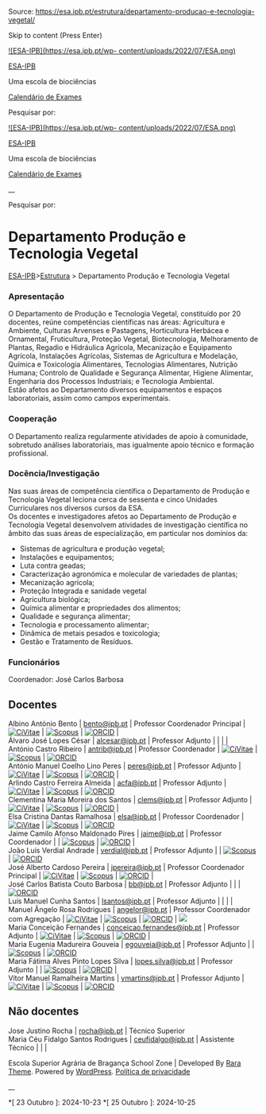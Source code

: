 Source: https://esa.ipb.pt/estrutura/departamento-producao-e-tecnologia-vegetal/

Skip to content (Press Enter)

[![ESA-IPB](https://esa.ipb.pt/wp-
content/uploads/2022/07/ESA.png)](https://esa.ipb.pt/)

[ESA-IPB](https://esa.ipb.pt/)

Uma escola de biociências

[Calendário de Exames](https://esa.ipb.pt/horarios/)

Pesquisar por:

  

  

  

  

  

[![ESA-IPB](https://esa.ipb.pt/wp-
content/uploads/2022/07/ESA.png)](https://esa.ipb.pt/)

[ESA-IPB](https://esa.ipb.pt/)

Uma escola de biociências

[Calendário de Exames](https://esa.ipb.pt/horarios/)

  

__

Pesquisar por:

# Departamento Produção e Tecnologia Vegetal

[ESA-IPB](https://esa.ipb.pt)>[Estrutura](https://esa.ipb.pt/estrutura/) >
Departamento Produção e Tecnologia Vegetal

### Apresentação

O Departamento de Produção e Tecnologia Vegetal, constituído por 20 docentes,
reúne competências científicas nas áreas: Agricultura e Ambiente, Culturas
Arvenses e Pastagens, Horticultura Herbácea e Ornamental, Fruticultura,
Proteção Vegetal, Biotecnologia, Melhoramento de Plantas, Regadio e Hidráulica
Agrícola, Mecanização e Equipamento Agrícola, Instalações Agrícolas, Sistemas
de Agricultura e Modelação, Química e Toxicologia Alimentares, Tecnologias
Alimentares, Nutrição Humana; Controlo de Qualidade e Segurança Alimentar,
Higiene Alimentar, Engenharia dos Processos Industriais; e Tecnologia
Ambiental.  
Estão afetos ao Departamento diversos equipamentos e espaços laboratoriais,
assim como campos experimentais.

### Cooperação

O Departamento realiza regularmente atividades de apoio à comunidade,
sobretudo análises laboratoriais, mas igualmente apoio técnico e formação
profissional.

### Docência/Investigação

Nas suas áreas de competência científica o Departamento de Produção e
Tecnologia Vegetal leciona cerca de sessenta e cinco Unidades Curriculares nos
diversos cursos da ESA.  
Os docentes e investigadores afetos ao Departamento de Produção e Tecnologia
Vegetal desenvolvem atividades de investigação científica no âmbito das suas
áreas de especialização, em particular nos domínios da:

  * Sistemas de agricultura e produção vegetal;
  * Instalações e equipamentos;
  * Luta contra geadas;
  * Caracterização agronómica e molecular de variedades de plantas;
  * Mecanização agrícola;
  * Proteção Integrada e sanidade vegetal
  * Agricultura biológica;
  * Química alimentar e propriedades dos alimentos;
  * Qualidade e segurança alimentar;
  * Tecnologia e processamento alimentar;
  * Dinâmica de metais pesados e toxicologia;
  * Gestão e Tratamento de Resíduos.

### Funcionários

Coordenador: José Carlos Barbosa

Docentes  
---  
Albino António Bento |  bento@ipb.pt |  Professor Coordenador Principal |  [![CiVitae](https://esa.ipb.pt/wp-content/uploads/2022/08/CiVitae-e1666796852360.png)](https://www.cienciavitae.pt//D516-325A-9AD7) |  [![Scopus](https://esa.ipb.pt/wp-content/uploads/2022/10/Scopus-e1666785020630.png)](https://www.scopus.com/authid/detail.uri?authorId=35247694000) |  [![ORCID](https://esa.ipb.pt/wp-content/uploads/2022/08/ORCID-e1666796867690.png)](https://orcid.org/0000-0001-5215-785X) |   
Álvaro José Lopes César |  alcesar@ipb.pt |  Professor Adjunto |  |  |  |   
António Castro Ribeiro |  antrib@ipb.pt |  Professor Coordenador |  [![CiVitae](https://esa.ipb.pt/wp-content/uploads/2022/08/CiVitae-e1666796852360.png)](https://www.cienciavitae.pt//9D19-E833-BE97) |  [![Scopus](https://esa.ipb.pt/wp-content/uploads/2022/10/Scopus-e1666785020630.png)](https://www.scopus.com/authid/detail.uri?authorId=15127740800) |  [![ORCID](https://esa.ipb.pt/wp-content/uploads/2022/08/ORCID-e1666796867690.png)](https://orcid.org/0000-0002-8280-9027)  
António Manuel Coelho Lino Peres |  peres@ipb.pt |  Professor Adjunto |  [![CiVitae](https://esa.ipb.pt/wp-content/uploads/2022/08/CiVitae-e1666796852360.png)](https://www.cienciavitae.pt//CF16-5443-F420) |  [![Scopus](https://esa.ipb.pt/wp-content/uploads/2022/10/Scopus-e1666785020630.png)](https://www.scopus.com/authid/detail.uri?authorId=7102331969) |  [![ORCID](https://esa.ipb.pt/wp-content/uploads/2022/08/ORCID-e1666796867690.png)](https://orcid.org/0000-0001-6595-9165) |   
Arlindo Castro Ferreira Almeida |  acfa@ipb.pt |  Professor Adjunto |  [![CiVitae](https://esa.ipb.pt/wp-content/uploads/2022/08/CiVitae-e1666796852360.png)](https://www.cienciavitae.pt//F91B-D395-4C34) |  [![Scopus](https://esa.ipb.pt/wp-content/uploads/2022/10/Scopus-e1666785020630.png)](https://www.scopus.com/authid/detail.uri?authorId=14120668500) |  [![ORCID](https://esa.ipb.pt/wp-content/uploads/2022/08/ORCID-e1666796867690.png)](https://orcid.org/0000-0003-2724-2504)  
Clementina Maria Moreira dos Santos |  clems@ipb.pt |  Professor Adjunto |  [![CiVitae](https://esa.ipb.pt/wp-content/uploads/2022/08/CiVitae-e1666796852360.png)](https://www.cienciavitae.pt//9018-DB9C-C590) |  [![Scopus](https://esa.ipb.pt/wp-content/uploads/2022/10/Scopus-e1666785020630.png)](https://www.scopus.com/authid/detail.uri?authorId=7201458663) |  [![ORCID](https://esa.ipb.pt/wp-content/uploads/2022/08/ORCID-e1666796867690.png)](https://orcid.org/0000-0003-4380-7990) |   
Elsa Cristina Dantas Ramalhosa |  elsa@ipb.pt |  Professor Coordenador |  [![CiVitae](https://esa.ipb.pt/wp-content/uploads/2022/08/CiVitae-e1666796852360.png)](https://www.cienciavitae.pt//1A1D-FC05-A05D) |  [![Scopus](https://esa.ipb.pt/wp-content/uploads/2022/10/Scopus-e1666785020630.png)](https://www.scopus.com/authid/detail.uri?authorId=6602978189) |  [![ORCID](https://esa.ipb.pt/wp-content/uploads/2022/08/ORCID-e1666796867690.png)](https://orcid.org/0000-0003-2503-9705)  
Jaime Camilo Afonso Maldonado Pires |  jaime@ipb.pt |  Professor Coordenador |  |  [![Scopus](https://esa.ipb.pt/wp-content/uploads/2022/10/Scopus-e1666785020630.png)](https://www.scopus.com/authid/detail.uri?authorId=7102586181) |  [![ORCID](https://esa.ipb.pt/wp-content/uploads/2022/08/ORCID-e1666796867690.png)](https://orcid.org/0000-0002-7839-3970) |   
João Luís Verdial Andrade |  verdial@ipb.pt |  Professor Adjunto |  |  [![Scopus](https://esa.ipb.pt/wp-content/uploads/2022/10/Scopus-e1666785020630.png)](https://www.scopus.com/authid/detail.uri?authorId=55210790800) |  [![ORCID](https://esa.ipb.pt/wp-content/uploads/2022/08/ORCID-e1666796867690.png)](https://orcid.org/0000-0002-5809-413X)  
José Alberto Cardoso Pereira |  jpereira@ipb.pt |  Professor Coordenador Principal |  [![CiVitae](https://esa.ipb.pt/wp-content/uploads/2022/08/CiVitae-e1666796852360.png)](https://www.cienciavitae.pt//611F-80B2-A7C1) |  [![Scopus](https://esa.ipb.pt/wp-content/uploads/2022/10/Scopus-e1666785020630.png)](https://www.scopus.com/authid/detail.uri?authorId=57218455675) |  [![ORCID](https://esa.ipb.pt/wp-content/uploads/2022/08/ORCID-e1666796867690.png)](https://orcid.org/0000-0002-2260-0600) |   
José Carlos Batista Couto Barbosa |  bb@ipb.pt |  Professor Adjunto |  |  |  [![ORCID](https://esa.ipb.pt/wp-content/uploads/2022/08/ORCID-e1666796867690.png)](https://orcid.org/0000-0002-1856-4168)  
Luís Manuel Cunha Santos |  lsantos@ipb.pt |  Professor Adjunto |  |  |  |   
Manuel Ângelo Rosa Rodrigues |  angelor@ipb.pt |  Professor Coordenador com Agregação |  [![CiVitae](https://esa.ipb.pt/wp-content/uploads/2022/08/CiVitae-e1666796852360.png)](http://www.cienciavitae.pt//371D-DF0D-8D68) |  [![Scopus](https://esa.ipb.pt/wp-content/uploads/2022/10/Scopus-e1666785020630.png)](https://www.scopus.com/authid/detail.uri?authorId=35270106800) |  [![ORCID](https://esa.ipb.pt/wp-content/uploads/2022/08/ORCID-e1666796867690.png)](https://orcid.org/0000-0002-5367-1129) |  [![](https://esa.ipb.pt/wp-content/uploads/2022/08/www2.gif)](http://esa.ipb.pt/cv/angelor/)  
Maria Conceição Fernandes |  conceicao.fernandes@ipb.pt |  Professor Adjunto |  [![CiVitae](https://esa.ipb.pt/wp-content/uploads/2022/08/CiVitae-e1666796852360.png)](https://www.cienciavitae.pt//6514-3D41-4534) |  [![Scopus](https://esa.ipb.pt/wp-content/uploads/2022/10/Scopus-e1666785020630.png)](https://www.scopus.com/authid/detail.uri?authorId=23018336600) |  [![ORCID](https://esa.ipb.pt/wp-content/uploads/2022/08/ORCID-e1666796867690.png)](https://orcid.org/0000-0003-2873-501X) |   
Maria Eugenia Madureira Gouveia |  egouveia@ipb.pt |  Professor Adjunto |  |  [![Scopus](https://esa.ipb.pt/wp-content/uploads/2022/10/Scopus-e1666785020630.png)](https://www.scopus.com/authid/detail.uri?authorId=55781563100) |  [![ORCID](https://esa.ipb.pt/wp-content/uploads/2022/08/ORCID-e1666796867690.png)](https://orcid.org/0000-0002-2550-9108)  
Maria Fátima Alves Pinto Lopes Silva |  lopes.silva@ipb.pt |  Professor Adjunto |  |  [![Scopus](https://esa.ipb.pt/wp-content/uploads/2022/10/Scopus-e1666785020630.png)](https://www.scopus.com/authid/detail.uri?authorId=8721232400) |  [![ORCID](https://esa.ipb.pt/wp-content/uploads/2022/08/ORCID-e1666796867690.png)](https://orcid.org/0000-0003-2270-4482) |   
Vítor Manuel Ramalheira Martins |  vmartins@ipb.pt |  Professor Adjunto |  [![CiVitae](https://esa.ipb.pt/wp-content/uploads/2022/08/CiVitae-e1666796852360.png)](https://www.cienciavitae.pt//7C1B-3C44-BDC5) |  [![Scopus](https://esa.ipb.pt/wp-content/uploads/2022/10/Scopus-e1666785020630.png)](https://www.scopus.com/authid/detail.uri?authorId=57191364121) |  [![ORCID](https://esa.ipb.pt/wp-content/uploads/2022/08/ORCID-e1666796867690.png)](https://orcid.org/0000-0003-4144-898X)  
  
Não docentes  
---  
Jose Justino Rocha |  rocha@ipb.pt |  Técnico Superior   
Maria Céu Fidalgo Santos Rodrigues |  ceufidalgo@ipb.pt |  Assistente Técnico |  |  |   
  
  

Escola Superior Agrária de Bragança  School Zone | Developed By [Rara Theme](https://rarathemes.com/). Powered by [WordPress](https://wordpress.org/).  [Política de privacidade](https://esa.ipb.pt/politica-de-privacidade/)

__

  *[ 23 Outubro ]: 2024-10-23
  *[ 25 Outubro ]: 2024-10-25